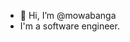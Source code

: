 - 👋 Hi, I’m @mowabanga
- I'm a software engineer.

<!---
mowabanga/mowabanga is a ✨ special ✨ repository because its `README.md` (this file) appears on your GitHub profile.
You can click the Preview link to take a look at your changes.
--->
